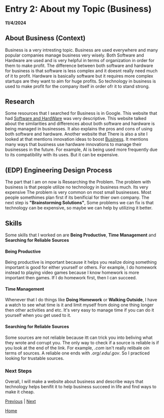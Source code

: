 # Entry 2: About my Topic (Business) 
#### 11/4/2024

## About Business (Context) 
Business is a very intresting topic. Business are used everywhere and many popular companies manage business very wisely. Both Software and Hardware are used and is very helpful in terms of organization in order for them to make profit. The difference between both software and hardware for business is that software is less complex and it doesnt really need much of it to profit. Hardware is basically software but it requires more complex startups are they want to aim for huge profits. So technology in business is used to make profit for the company itself in order ofr it to stand strong. 

## Research
Some resources that I searched for Business is in Google. This website that had [Software and HardWare](https://www.pjmconsult.com/index.php/2006/02/software-vs-hardware.html) was very descriptive. This website talked about the similarities and differences about both software and hardware is being managed in businesses. It also explains the pros and cons of using both software and hardware. Another website that There is also a site I looked at that mentions innovation ideas to boost [Business](https://www.ursaconsultants.com/blog/the-differences-between-hardware-and-software-businesses). It mentions many ways that business use hardware innovations to manage their businesses in the future. For example, AI is being used more frequently due to its compatibility with its uses. But it can be expensive.

## (EDP) Engineering Design Process
The part that I am on now is Researching the Problem. The problem with business is that people utilize no technology in business much. Its very expensive The problem is very common on most small businesses. Most people somethimes plan first if its benificial for thier own company. The next step is **"Brainstorming Solutions"**, Some problems we can fix is that technology can be expensive, so maybe we can help by utilizing it better. 

## Skills
Some skills that I worked on are **Being Productive**, **Time Management** and **Searching for Reliable Sources**

#### Being Productive
Being productive is important because it helps you realize doing something important is good for either yourself or others. For example, I do homework instead to playing video games because I know homework is more important then games. If I do homework first, then I can succeed. 

#### Time Management
Whenever that  I do things like **Doing Homework** or **Walking Outside**, I have a watch to see what time is it and limit myself from doing one thing longer then other activities and etc. It's very easy to manage time if you can do it yourself when you get used to it. 

#### Searching for Reliable Sources
Some sources are not reliable because itt can trick you into beliving what they wrote and corrupt you. The only way to check if a source is reliable is if you look at the end of the link. For example, _.com_ isn't really relibale oin terms of sources. A reliable one ends with _.org/.edu/.gov_. So I practiced looking for trustable sources. 

### Next Steps 
Overall, I will make a website about business and describe ways that technology helps benifit it to help business succeed in life and find ways to make it cheap. 

[Previous](entry01.md) | [Next](entry03.md)

[Home](../README.md)
